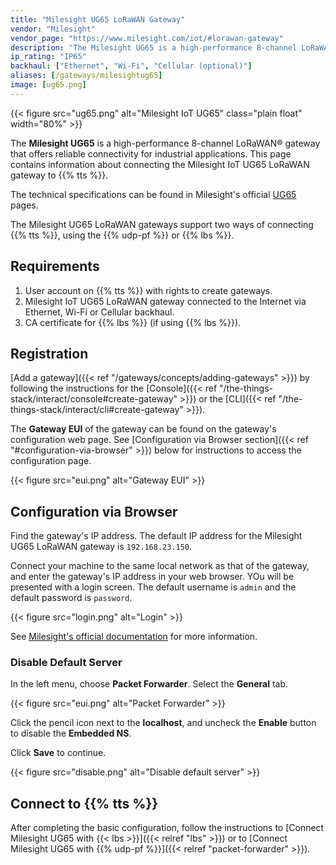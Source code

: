 ```yaml
---
title: "Milesight UG65 LoRaWAN Gateway"
vendor: "Milesight"
vendor_page: "https://www.milesight.com/iot/#lorawan-gateway"
description: "The Milesight UG65 is a high-performance 8-channel LoRaWAN® gateway that offers reliable connectivity for industrial applications."
ip_rating: "IP65"
backhaul: ["Ethernet", "Wi-Fi", "Cellular (optional)"]
aliases: [/gateways/milesightug65]
image: [ug65.png]
---
```


{{< figure src="ug65.png" alt="Milesight IoT UG65" class="plain float" width="80%" >}}

The **Milesight UG65** is a high-performance 8-channel LoRaWAN® gateway that offers reliable connectivity for industrial applications. This page contains information about connecting the Milesight IoT UG65 LoRaWAN gateway to {{% tts %}}.

<!--more-->

The technical specifications can be found in Milesight's official [UG65](https://www.milesight-iot.com/lorawan/gateway/ug65/) pages.

The Milesight UG65 LoRaWAN gateways support two ways of connecting {{% tts %}}, using the {{% udp-pf %}} or {{% lbs %}}.

## Requirements

1. User account on {{% tts %}} with rights to create gateways.
2. Milesight IoT UG65 LoRaWAN gateway connected to the Internet via Ethernet, Wi-Fi or Cellular backhaul.
3. CA certificate for {{% lbs %}} (if using {{% lbs %}}).

## Registration

[Add a gateway]({{< ref "/gateways/concepts/adding-gateways" >}}) by following the instructions for the [Console]({{< ref "/the-things-stack/interact/console#create-gateway" >}}) or the [CLI]({{< ref "/the-things-stack/interact/cli#create-gateway" >}}).

The **Gateway EUI** of the gateway can be found on the gateway's configuration web page. See [Configuration via Browser section]({{< ref "#configuration-via-browser" >}}) below for instructions to access the configuration page.

{{< figure src="eui.png" alt="Gateway EUI" >}}

## Configuration via Browser

Find the gateway's IP address. The default IP address for the Milesight UG65 LoRaWAN gateway is `192.168.23.150`.

Connect your machine to the same local network as that of the gateway, and enter the gateway's IP address in your web browser. YOu will be presented with a login screen. The default username is `admin` and the default password is `password`.

{{< figure src="login.png" alt="Login" >}}

See [Milesight's official documentation](https://www.milesight-iot.com/documents-download) for more information.

### Disable Default Server

In the left menu, choose **Packet Forwarder**. Select the **General** tab.

{{< figure src="eui.png" alt="Packet Forwarder" >}}

Click the pencil icon next to the **localhost**, and uncheck the **Enable** button to disable the **Embedded NS**.

Click **Save** to continue.

{{< figure src="disable.png" alt="Disable default server" >}}

## Connect to {{% tts %}}

After completing the basic configuration, follow the instructions to [Connect Milesight UG65 with {{< lbs >}}]({{< relref "lbs" >}}) or to [Connect Milesight UG65 with {{% udp-pf %}}]({{< relref "packet-forwarder" >}}).
